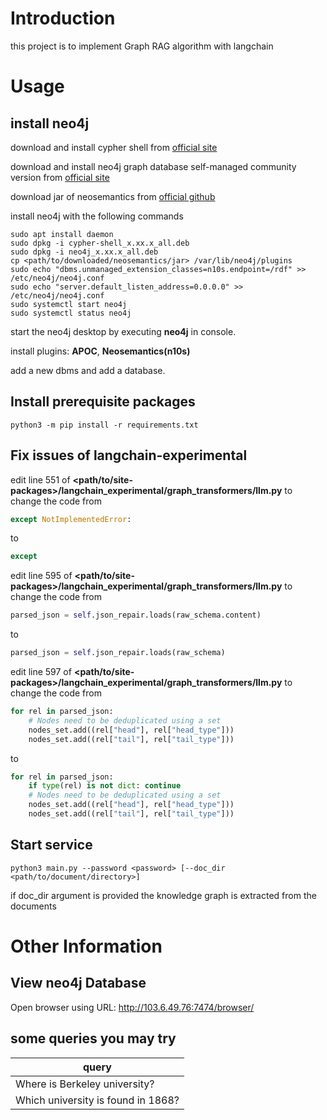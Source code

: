 # Introduction

this project is to implement Graph RAG algorithm with langchain

# Usage

## install neo4j

download and install cypher shell from [official site](https://neo4j.com/deployment-center/#tools-tab)

download and install neo4j graph database self-managed community version from [official site](https://neo4j.com/deployment-center/#gdb-tab)

download jar of neosemantics from [official github](https://github.com/neo4j-labs/neosemantics/releases)

install neo4j with the following commands

```shell
sudo apt install daemon
sudo dpkg -i cypher-shell_x.xx.x_all.deb
sudo dpkg -i neo4j_x.xx.x_all.deb
cp <path/to/downloaded/neosemantics/jar> /var/lib/neo4j/plugins
sudo echo "dbms.unmanaged_extension_classes=n10s.endpoint=/rdf" >> /etc/neo4j/neo4j.conf
sudo echo "server.default_listen_address=0.0.0.0" >> /etc/neo4j/neo4j.conf
sudo systemctl start neo4j
sudo systemctl status neo4j
```

start the neo4j desktop by executing **neo4j** in console.

install plugins: **APOC**, **Neosemantics(n10s)**

add a new dbms and add a database.

## Install prerequisite packages

```shell
python3 -m pip install -r requirements.txt
```

## Fix issues of langchain-experimental

edit line 551 of **<path/to/site-packages>/langchain_experimental/graph_transformers/llm.py** to change the code from

```python
except NotImplementedError:
```

to

```python
except
```

edit line 595 of **<path/to/site-packages>/langchain_experimental/graph_transformers/llm.py** to change the code from

```python
parsed_json = self.json_repair.loads(raw_schema.content)
```

to

```python
parsed_json = self.json_repair.loads(raw_schema)
```

edit line 597 of **<path/to/site-packages>/langchain_experimental/graph_transformers/llm.py** to change the code from

```python
for rel in parsed_json:
    # Nodes need to be deduplicated using a set
    nodes_set.add((rel["head"], rel["head_type"]))
    nodes_set.add((rel["tail"], rel["tail_type"]))
```

to

```python
for rel in parsed_json:
    if type(rel) is not dict: continue
    # Nodes need to be deduplicated using a set 
    nodes_set.add((rel["head"], rel["head_type"]))
    nodes_set.add((rel["tail"], rel["tail_type"]))
```

## Start service

```shell
python3 main.py --password <password> [--doc_dir <path/to/document/directory>]
```

if doc_dir argument is provided the knowledge graph is extracted from the documents

# Other Information

## View neo4j Database
Open browser using URL: http://103.6.49.76:7474/browser/

## some queries you may try

| query|
|------|
|Where is Berkeley university?|
|Which university is found in 1868?|
